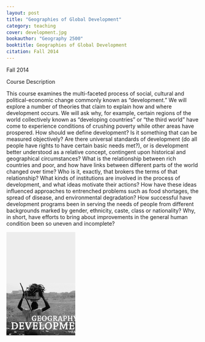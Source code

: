 ```yaml
---
layout: post
title: "Geographies of Global Development"
category: teaching
cover: development.jpg
bookauthor: "Geography 2500"
booktitle: Geographies of Global Development
citation: Fall 2014
---
```


Fall 2014

Course Description

This course examines the multi-faceted process of social, cultural and political-economic change commonly known as “development.” We will explore a number of theories that claim to explain how and where development occurs. We will ask why, for example, certain regions of the world collectively known as “developing countries” or “the third world” have come to experience conditions of crushing poverty while other areas have prospered. How should we define development? Is it something that can be measured objectively? Are there universal standards of development (do all people have rights to have certain basic needs met?), or is development better understood as a relative concept, contingent upon historical and geographical circumstances? What is the relationship between rich countries and poor, and how have links between different parts of the world changed over time? Who is it, exactly, that brokers the terms of that relationship? What kinds of institutions are involved in the process of development, and what ideas motivate their actions? How have these ideas influenced approaches to entrenched problems such as food shortages, the spread of disease, and environmental degradation? How successful have development programs been in serving the needs of people from different backgrounds marked by gender, ethnicity, caste, class or nationality? Why, in short, have efforts to bring about improvements in the general human condition been so uneven and incomplete?

![Alt text](../img/development.jpg)
